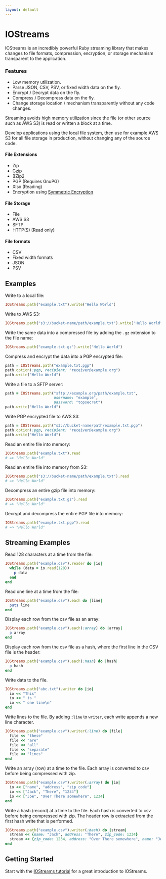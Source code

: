 ```yaml
---
layout: default
---
```


# IOStreams

IOStreams is an incredibly powerful Ruby streaming library that makes changes to file formats, compression, encryption, 
or storage mechanism transparent to the application.

### Features

* Low memory utilization.
* Parse JSON, CSV, PSV, or fixed width data on the fly.
* Encrypt / Decrypt data on the fly.
* Compress / Decompress data on the fly.
* Change storage location / mechanism transparently without any code changes.  

Streaming avoids high memory utilization since the file (or other source such as AWS S3) is read 
or written a block at a time.

Develop applications using the local file system, then use for example AWS S3 for all file
storage in production, without changing any of the source code.

#### File Extensions
* Zip
* Gzip
* BZip2
* PGP (Requires GnuPG)
* Xlsx (Reading)
* Encryption using [Symmetric Encryption](https://rocketjob.github.io/symmetric-encryption/)

#### File Storage
* File
* AWS S3
* SFTP
* HTTP(S) (Read only)

#### File formats
* CSV
* Fixed width formats
* JSON
* PSV

## Examples

Write to a local file:

~~~ruby
IOStreams.path("example.txt").write("Hello World")
~~~

Write to AWS S3: 

~~~ruby
IOStreams.path("s3://bucket-name/path/example.txt").write("Hello World")
~~~

Write the same data into a compressed file by adding the `.gz` extension to the file name:

~~~ruby
IOStreams.path("example.txt.gz").write("Hello World")
~~~

Compress and encrypt the data into a PGP encrypted file: 

~~~ruby
path = IOStreams.path("example.txt.pgp")
path.option(:pgp, recipient: "receiver@example.org")
path.write("Hello World")
~~~

Write a file to a SFTP server: 

~~~ruby
path = IOStreams.path("sftp://example.org/path/example.txt", 
                      username: "example", 
                      password: "topsecret")
path.write("Hello World")
~~~

Write PGP encrypted file to AWS S3: 

~~~ruby
path = IOStreams.path("s3://bucket-name/path/example.txt.pgp")
path.option(:pgp, recipient: "receiver@example.org")
path.write("Hello World")
~~~

Read an entire file into memory:

~~~ruby
IOStreams.path("example.txt").read
# => "Hello World"
~~~

Read an entire file into memory from S3:

~~~ruby
IOStreams.path("s3://bucket-name/path/example.txt").read
# => "Hello World"
~~~

Decompress an entire gzip file into memory:

~~~ruby
IOStreams.path("example.txt.gz").read
# => "Hello World"
~~~

Decrypt and decompress the entire PGP file into memory:

~~~ruby
IOStreams.path("example.txt.pgp").read
# => "Hello World"
~~~

## Streaming Examples

Read 128 characters at a time from the file:
~~~ruby
IOStreams.path("example.csv").reader do |io|
  while (data = io.read(128))
    p data 
  end
end
~~~

Read one line at a time from the file:
~~~ruby
IOStreams.path("example.csv").each do |line|
  puts line
end
~~~

Display each row from the csv file as an array:
~~~ruby
IOStreams.path("example.csv").each(:array) do |array|
  p array
end
~~~

Display each row from the csv file as a hash, where the first line in the CSV file is the header:
~~~ruby
IOStreams.path("example.csv").each(:hash) do |hash|
  p hash
end
~~~

Write data to the file.
~~~ruby
IOStreams.path("abc.txt").writer do |io|
  io << "This"
  io << " is "
  io << " one line\n"
end
~~~

Write lines to the file. By adding `:line` to `writer`, each write appends a new line character. 
~~~ruby
IOStreams.path("example.csv").writer(:line) do |file|
  file << "these"
  file << "are"
  file << "all"
  file << "separate"
  file << "lines"
end
~~~

Write an array (row) at a time to the file.
Each array is converted to csv before being compressed with zip.

~~~ruby
IOStreams.path("example.csv").writer(:array) do |io|
  io << ["name", "address", "zip_code"]
  io << ["Jack", "There", "1234"]
  io << ["Joe", "Over There somewhere", 1234]
end
~~~

Write a hash (record) at a time to the file.
Each hash is converted to csv before being compressed with zip.
The header row is extracted from the first hash write that is performed. 

~~~ruby
IOStreams.path("example.csv").writer(:hash) do |stream|
  stream << {name: "Jack", address: "There", zip_code: 1234}
  stream << {zip_code: 1234, address: "Over There somewhere", name: "Joe"}
end
~~~

## Getting Started

Start with the [IOStreams tutorial](tutorial) for a great introduction to IOStreams.
